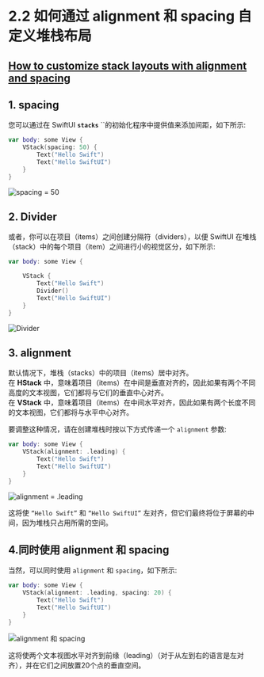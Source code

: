 # 2.2 如何通过 alignment 和 spacing 自定义堆栈布局

## [How to customize stack layouts with alignment and spacing](https://www.hackingwithswift.com/quick-start/swiftui/how-to-customize-stack-layouts-with-alignment-and-spacing)

## 1. spacing

您可以通过在 SwiftUI **`stacks`** ``的初始化程序中提供值来添加间距，如下所示:

```swift
var body: some View {
    VStack(spacing: 50) {
        Text("Hello Swift")
        Text("Hello SwiftUI")
    }
}
```

![spacing = 50](../.gitbook/assets/simulator-screen-shot-iphone-x-2019-07-07-at-21.28.44.png)

## 2. Divider

或者，你可以在项目（items）之间创建分隔符（dividers），以便 SwiftUI 在堆栈（stack）中的每个项目（item）之间进行小的视觉区分，如下所示:

```swift
var body: some View {

    VStack {
        Text("Hello Swift")
        Divider()
        Text("Hello SwiftUI")
    }
}
```

![Divider](../.gitbook/assets/simulator-screen-shot-iphone-x-2019-07-07-at-21.34.21.png)

## 3. alignment

默认情况下，堆栈（stacks）中的项目（items）居中对齐。  
在 **HStack**  中，意味着项目（items）在中间是垂直对齐的，因此如果有两个不同高度的文本视图，它们都将与它们的垂直中心对齐。  
在 **VStack** 中，意味着项目（items）在中间水平对齐，因此如果有两个长度不同的文本视图，它们都将与水平中心对齐。

要调整这种情况，请在创建堆栈时按以下方式传递一个 `alignment` 参数:

```swift
var body: some View {
    VStack(alignment: .leading) {
        Text("Hello Swift")
        Text("Hello SwiftUI")
    }
}
```

![alignment = .leading](../.gitbook/assets/simulator-screen-shot-iphone-x-2019-07-07-at-21.59.47.png)

这将使 `“Hello Swift”` 和 `“Hello SwiftUI”` 左对齐，但它们最终将位于屏幕的中间，因为堆栈只占用所需的空间。

## 4.同时使用 alignment 和 spacing

当然，可以同时使用 `alignment` 和 `spacing`，如下所示:

```swift
var body: some View {
    VStack(alignment: .leading, spacing: 20) {
        Text("Hello Swift")
        Text("Hello SwiftUI")
    }
}
```

![alignment &#x548C; spacing](../.gitbook/assets/simulator-screen-shot-iphone-x-2019-07-07-at-22.15.48.png)

这将使两个文本视图水平对齐到前缘（leading）（对于从左到右的语言是左对齐），并在它们之间放置20个点的垂直空间。





















